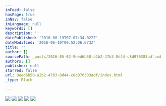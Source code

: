 ```yaml
---
inFeed: false
hasPage: true
inNav: false
inLanguage: null
keywords: []
description: ''
datePublished: '2016-08-19T07:07:34.022Z'
dateModified: '2016-06-10T00:52:06.673Z'
title: ''
author: []
sourcePath: _posts/2016-05-02-9eed6b50-a2b2-47b3-8d44-c8d970383adf.md
authors: []
publisher: null
starred: false
url: 9eed6b50-a2b2-47b3-8d44-c8d970383adf/index.html
_type: Blurb

---
```

![](https://the-grid-user-content.s3-us-west-2.amazonaws.com/971900a6-b104-486d-8e08-1088e78778d7.jpg)
![](https://the-grid-user-content.s3-us-west-2.amazonaws.com/2c34a998-5c8d-4228-afe3-1df6ce3e8297.jpg)
![](https://the-grid-user-content.s3-us-west-2.amazonaws.com/1cb248bd-aa7f-4687-aaf2-d3c3a3de6d9b.jpg)
![](https://the-grid-user-content.s3-us-west-2.amazonaws.com/79155c13-c891-43da-9c26-b2b035672472.jpg)
![](https://the-grid-user-content.s3-us-west-2.amazonaws.com/7e4acf0b-051e-4733-8bc0-62582bb2a780.jpg)